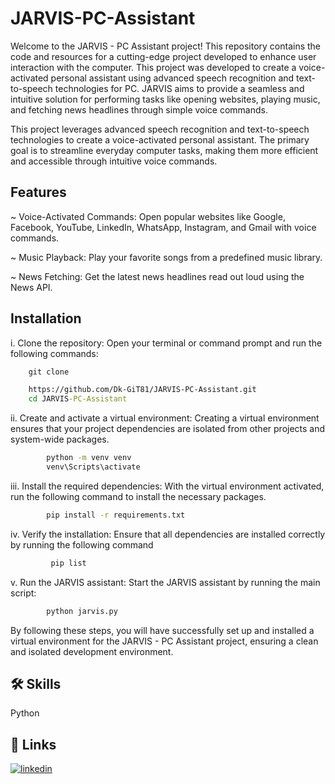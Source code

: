 
# JARVIS-PC-Assistant

Welcome to the JARVIS - PC Assistant project! This repository contains the code and resources for a cutting-edge project developed to enhance user interaction with the computer. This project was developed to create a voice-activated personal assistant using advanced speech recognition and text-to-speech technologies for PC. JARVIS aims to provide a seamless and intuitive solution for performing tasks like opening websites, playing music, and fetching news headlines through simple voice commands.

This project leverages advanced speech recognition and text-to-speech technologies to create a voice-activated personal assistant. The primary goal is to streamline everyday computer tasks, making them more efficient and accessible through intuitive voice commands.

## Features

~ Voice-Activated Commands: Open popular websites like Google, Facebook, YouTube, LinkedIn, WhatsApp, Instagram, and Gmail with voice commands.

~ Music Playback: Play your favorite songs from a predefined music library.

~ News Fetching: Get the latest news headlines read out loud using the News API.


## Installation

i. Clone the repository:
Open your terminal or command prompt and run the following commands:


```cmd
    git clone

  	https://github.com/Dk-GiT81/JARVIS-PC-Assistant.git
  	cd JARVIS-PC-Assistant
```

ii. Create and activate a virtual environment:
Creating a virtual environment ensures that your project dependencies are isolated from other projects and system-wide packages.

```cmd
        python -m venv venv
        venv\Scripts\activate
```

iii. Install the required dependencies:
With the virtual environment activated, run the following command to install the necessary packages.

```cmd
        pip install -r requirements.txt
```

iv. Verify the installation:
Ensure that all dependencies are installed correctly by running the following command

```cmd
         pip list
```

v. Run the JARVIS assistant:
Start the JARVIS assistant by running the main script:
```cmd
        python jarvis.py
```

By following these steps, you will have successfully set up and installed a virtual environment for the JARVIS - PC Assistant project, ensuring a clean and isolated development environment.

    
## 🛠 Skills
Python





## 🔗 Links
[![linkedin](https://img.shields.io/badge/linkedin-0A66C2?style=for-the-badge&logo=linkedin&logoColor=white)](https://www.linkedin.com/in/darshan-kakad-687a012a6/)


